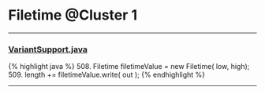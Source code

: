 # Filetime @Cluster 1

***

### [VariantSupport.java](https://searchcode.com/codesearch/view/97383361/)
{% highlight java %}
508. Filetime filetimeValue = new Filetime( low, high);
509. length += filetimeValue.write( out );
{% endhighlight %}

***

